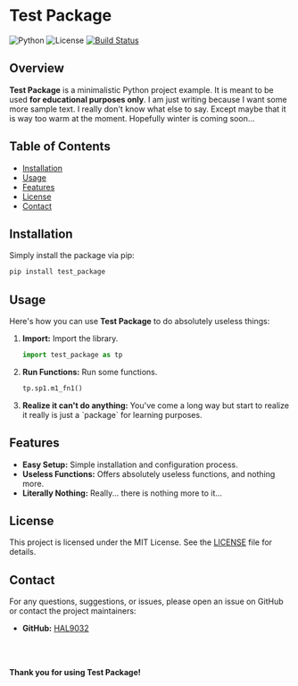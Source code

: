 
# Test Package

![Python](https://img.shields.io/badge/Python-3.8%2B-blue)
![License](https://img.shields.io/badge/License-MIT-green)
[![Build Status](https://github.com/HAL9032/test_package/actions/workflows/main.yml/badge.svg)](https://github.com/HAL9032/test_package/actions)

## Overview

**Test Package** is a minimalistic Python project example. It is meant to be used **for educational purposes only**. I am just writing because I want some more sample text. I really don't know what else to say. Except maybe that it is way too warm at the moment. Hopefully winter is coming soon...

## Table of Contents

- [Installation](#installation)
- [Usage](#usage)
- [Features](#features)
- [License](#license)
- [Contact](#contact)

## Installation

Simply install the package via pip:

```bash
pip install test_package
```

## Usage

Here's how you can use **Test Package** to do absolutely useless things:

1. **Import:** Import the library.
    ```python
    import test_package as tp
    ```

2. **Run Functions:** Run some functions.
    ```python
    tp.sp1.m1_fn1()
    ```

3. **Realize it can't do anything:** You've come a long way but start to realize it really is just a \`package\` for learning purposes.

## Features

- **Easy Setup:** Simple installation and configuration process.
- **Useless Functions:** Offers absolutely useless functions, and nothing more.
- **Literally Nothing:** Really... there is nothing more to it...

## License

This project is licensed under the MIT License. See the [LICENSE](LICENSE) file for details.

## Contact

For any questions, suggestions, or issues, please open an issue on GitHub or contact the project maintainers:

- **GitHub:** [HAL9032](https://github.com/HAL9032)

<br>
<br>

**Thank you for using Test Package!**